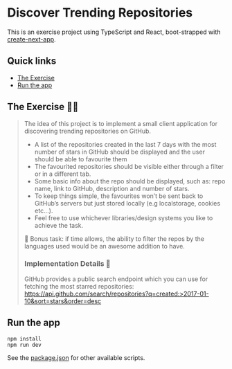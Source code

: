 # Discover Trending Repositories

This is an exercise project using TypeScript and React, boot-strapped with [create-next-app](https://nextjs.org/docs/api-reference/create-next-app).

## Quick links

- [The Exercise](#exercise-🏋️‍♀️)
- [Run the app](#running-the-app)

## The Exercise 🏋️‍♀️

> The idea of this project is to implement a small client application for discovering trending repositories on GitHub.
>
> - A list of the repositories created in the last 7 days with the most number of stars in GitHub should be displayed and the user should be able to favourite them
> - The favourited repositories should be visible either through a filter or in a different tab.
> - Some basic info about the repo should be displayed, such as: repo name, link to GitHub, description and number of stars.
> - To keep things simple, the favourites won’t be sent back to GitHub’s servers but just stored locally (e.g localstorage, cookies etc...).
> - Feel free to use whichever libraries/design systems you like to achieve the task.
>
> 🍎 Bonus task: if time allows, the ability to filter the repos by the languages used would be an awesome addition to have.
>
> ### Implementation Details 🔎
>
> GitHub provides a public search endpoint which you can use for fetching the most starred repositories:
> https://api.github.com/search/repositories?q=created:>2017-01-10&sort=stars&order=desc

## Run the app

```
npm install
npm run dev
```

See the [package.json](/package.json) for other available scripts.
